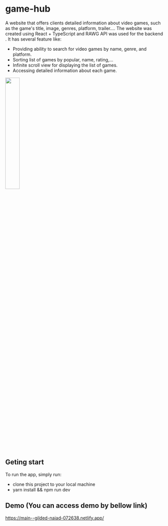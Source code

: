 # game-hub

A website that offers clients detailed information about video games, such as the game's title, image, genres, platform, trailer.... The website was created using React + TypeScript and RAWG API was used for the backend . It has several feature like:
- Providing ability to search for video games by name, genre, and platform.
- Sorting list of games by popular, name, rating,...
- Infinite scroll view for displaying the list of games.
- Accessing detailed information about each game.
<img src="https://github.com/phamtrongsang11/game-hub/assets/101312630/855fc604-fbfd-4cb0-9dc3-e08a4908c520"  width="30%" height="30%">

## Geting start
To run the app, simply run:
- clone this project to your local machine
- yarn install && npm run dev

## Demo (You can access demo by bellow link)
https://main--gilded-naiad-072638.netlify.app/
